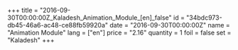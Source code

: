 +++
title = "2016-09-30T00:00:00Z_Kaladesh_Animation_Module_[en]_false"
id = "34bdc973-db45-46a6-ac48-ce88fb59920a"
date = "2016-09-30T00:00:00Z"
name = "Animation Module"
lang = ["en"]
price = "2.16"
quantity = 1
foil = false
set = "Kaladesh"
+++
